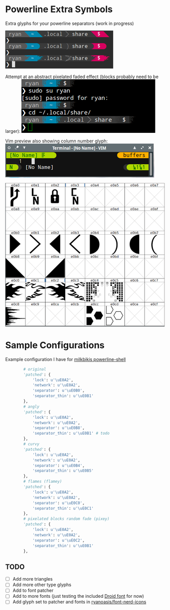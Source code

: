 # Powerline Extra Symbols
Extra glyphs for your powerline separators (work in progress)

![preview](preview.png)

Attempt at an abstract pixelated faded effect (blocks probably need to be larger):
![preview](preview-2.png)

Vim preview also showing column number glyph:
![preview](preview-3.png)

![font forge](fontforge.png)

# Sample Configurations

Example configuration I have for [milkbikis powerline-shell](https://github.com/milkbikis/powerline-shell)

```py
        # original
        'patched': {
            'lock': u'\uE0A2',
            'network': u'\uE0A2',
            'separator': u'\uE0B0',
            'separator_thin': u'\uE0B1'
        },
        # angly
        'patched': {
            'lock': u'\uE0A2',
            'network': u'\uE0A2',
            'separator': u'\uE0B8',
            'separator_thin': u'\uE0B1' # todo
        },
        # curvy
        'patched': {
            'lock': u'\uE0A2',
            'network': u'\uE0A2',
            'separator': u'\uE0B4',
            'separator_thin': u'\uE0B5'
        },
        # flames (flamey)
        'patched': {
            'lock': u'\uE0A2',
            'network': u'\uE0A2',
            'separator': u'\uE0C0',
            'separator_thin': u'\uE0C1'
        },
        # pixelated blocks random fade (pixey)
        'patched': {
            'lock': u'\uE0A2',
            'network': u'\uE0A2',
            'separator': u'\uE0C2',
            'separator_thin': u'\uE0B1'
        },
```

## TODO

* [ ] Add more triangles
* [ ] Add more other type glyphs
* [ ] Add to font patcher
* [ ] Add to more fonts (just testing the included [Droid font](/patched-fonts) for now)
* [ ] Add glyph set to patcher and fonts in [ryanoasis/font-nerd-icons](https://github.com/ryanoasis/font-nerd-icons)
